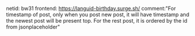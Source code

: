 netid: bw31
frontend: https://languid-birthday.surge.sh/
comment:"For timestamp of post, only when you post new post, it will have timestamp and the newest post will be present top. For the rest post, it is ordered by the id from jsonplaceholder"
